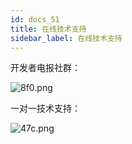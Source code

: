 ```yaml
---
id: docs_51
title: 在线技术支持
sidebar_label: 在线技术支持
---
```


开发者电报社群：

![8f0.png](http://ww1.sinaimg.cn/large/007csy4ply1gf9bqxe74kj30cj0fyjuk.jpg)

一对一技术支持：

![47c.png](http://ww1.sinaimg.cn/large/007csy4ply1gf9bt555bxj30cm0ckgoq.jpg)


